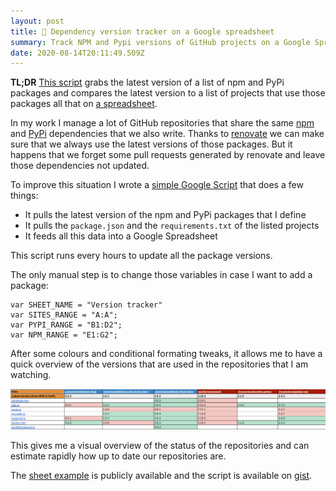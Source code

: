 ```yaml
---
layout: post
title: 📝 Dependency version tracker on a Google spreadsheet
summary: Track NPM and Pypi versions of GitHub projects on a Google Spreadsheet
date: 2020-08-14T20:11:49.509Z
---
```

**TL;DR** [This script](https://gist.github.com/tbille/7b859620b697b1209d321b7e231273ad) grabs the latest version of a list of npm and PyPi packages and compares the latest version to a list of projects that use those packages all that on [a spreadsheet](https://docs.google.com/spreadsheets/d/1WYAgoY8svKtYLr2lN-fIjhZAESUuhQXgUdu-UY64kv8/edit#gid=0).

In my work I manage a lot of GitHub repositories that share the same [npm](https://www.npmjs.com/) and [PyPi](https://pypi.org/) dependencies that we also write. Thanks to [renovate](https://renovate.whitesourcesoftware.com/) we can make sure that we always use the latest versions of those packages. But it happens that we forget some pull requests generated by renovate and leave those dependencies not updated.

To improve this situation I wrote a [simple Google Script](https://gist.github.com/tbille/7b859620b697b1209d321b7e231273ad) that does a few things:

* It pulls the latest version of the npm and PyPi packages that I define
* It pulls the `package.json` and the `requirements.txt` of the listed projects
* It feeds all this data into a Google Spreadsheet

This script runs every hours to update all the package versions. 

The only manual step is to change those variables in case I want to add a package:

```
var SHEET_NAME = "Version tracker"
var SITES_RANGE = "A:A";
var PYPI_RANGE = "B1:D2";
var NPM_RANGE = "E1:G2";
```

After some colours and conditional formating tweaks, it allows me to have a quick overview of the versions that are used in the repositories that I am watching.

![Spreadsheet example](/assets/uploads/screenshot-from-2020-08-14-22-03-23.png "Spreadsheet example")

This gives me a visual overview of the status of the repositories and can estimate rapidly how up to date our repositories are.

The [sheet example](https://docs.google.com/spreadsheets/d/1WYAgoY8svKtYLr2lN-fIjhZAESUuhQXgUdu-UY64kv8/edit?usp=sharing) is publicly available and the script is available on [gist](https://gist.github.com/tbille/7b859620b697b1209d321b7e231273ad).